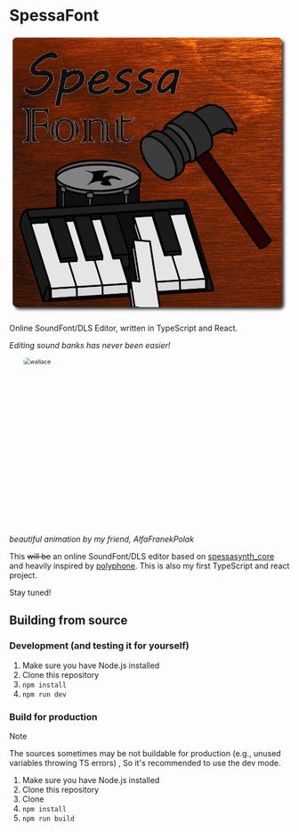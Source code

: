 <!--suppress HtmlDeprecatedAttribute, CheckImageSize -->
# SpessaFont

<p align='center'><img width='500' alt='hammer obliterating a piano' src="src/logo.png"/></p>
Online SoundFont/DLS Editor, written in TypeScript and React.

_Editing sound banks has never been easier!_


<svg fill="none" viewBox="0 0 600 400" width="500" height="300" xmlns="http://www.w3.org/2000/svg">
    <foreignObject width="100%" height="100%">
        <div xmlns="http://www.w3.org/1999/xhtml">
            <style>
                .body {
                display: flex;
                align-items: center;
                justify-content: center;
                }
                .wallace {
                border-radius: 0.5rem;
                width: 100%;
                }
            </style>
            <div class='body'>
                <img class='wallace' alt='wallace'
                     src="https://github.com/user-attachments/assets/e263f327-1b40-476f-81c6-322077a20cf0"/>
            </div>
        </div>
    </foreignObject>
</svg>

<i>beautiful animation by my friend, AlfaFranekPolak</i>



This ~~will be~~ an online SoundFont/DLS editor based on [spessasynth_core](https://github.com/spessasus/spessasynth_core) and heavily inspired by [polyphone](https://github.com/davy7125/polyphone).
This is also my first TypeScript and react project.

Stay tuned!

## Building from source
### Development (and testing it for yourself)
1. Make sure you have Node.js installed
2. Clone this repository
3. `npm install`
4. `npm run dev`


### Build for production

> [!NOTE]
> The sources sometimes may be not buildable for production (e.g., unused variables throwing TS errors)
>, So it's recommended to use the dev mode.

1. Make sure you have Node.js installed
2. Clone this repository
3. Clone
4. `npm install`
5. `npm run build`
